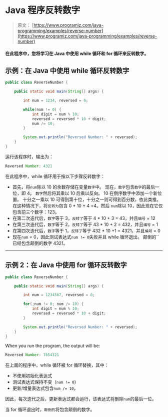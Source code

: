 # Java 程序反转数字

> 原文： [https://www.programiz.com/java-programming/examples/reverse-number](https://www.programiz.com/java-programming/examples/reverse-number)

#### 在此程序中，您将学习在 Java 中使用 while 循环和 for 循环来反转数字。

## 示例：在 Java 中使用 while 循环反转数字

```java
public class ReverseNumber {

    public static void main(String[] args) {

        int num = 1234, reversed = 0;

        while(num != 0) {
            int digit = num % 10;
            reversed = reversed * 10 + digit;
            num /= 10;
        }

        System.out.println("Reversed Number: " + reversed);
    }
}
```

运行该程序时，输出为：

```java
Reversed Number: 4321
```

在此程序中，while 循环用于按以下步骤反转数字：

*   首先，将`num`除以 10 的余数存储在变量`数字`中。 现在，`数字`包含`数字`的最后一位，即 4。
    `数字`然后将其乘以 10 后乘以反向。 10 在倒序数字中添加一个新位置。 十分之一乘以 10 可得到第十位，十分之一则可得到百分数，依此类推。 在这种情况下，将`反转为`包含 0 * 10 + 4 =4。然后
    `num`除以 10，因此现在它仅包含前三个数字：123。
*   在第二次迭代后，`数字`等于 3，`反转了`等于 4 * 10 + 3 = 43，并且`编号` = 12
*   在第三次迭代后，`数字`等于 2，`反转了`等于 43 * 10 + 2 = 432，并且`编号` = 1
*   在第四次迭代后，`数字`等于 1，`反转了`等于 432 * 10 +1 = 4321，并且`编号` = 0
*   现在`num` = 0，因此测试表达式`num != 0`失败并且 while 循环退出。 颠倒的``已经包含颠倒的数字 4321。

* * *

## 示例 2：在 Java 中使用 for 循环反转数字

```java
public class ReverseNumber {

    public static void main(String[] args) {

        int num = 1234567, reversed = 0;

        for(;num != 0; num /= 10) {
            int digit = num % 10;
            reversed = reversed * 10 + digit;
        }

        System.out.println("Reversed Number: " + reversed);
    }
}
```

When you run the program, the output will be:

```java
Reversed Number: 7654321
```

在上面的程序中，while 循环被 for 循环替换，其中：

*   不使用初始化表达式
*   测试表达式保持不变（`num != 0`）
*   更新/增量表达式包含`num /= 10`。

因此，每次迭代之后，更新表达式都会运行，该表达式将删除`num`的最后一位。

当 for 循环退出时，`颠倒的`将包含颠倒的数字。
